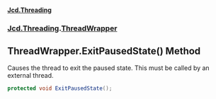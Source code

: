 #### [Jcd.Threading](index.md 'index')
### [Jcd.Threading](Jcd.Threading.md 'Jcd.Threading').[ThreadWrapper](ThreadWrapper.md 'Jcd.Threading.ThreadWrapper')

## ThreadWrapper.ExitPausedState() Method

Causes the thread to exit the paused state. This must be called by
an external thread.

```csharp
protected void ExitPausedState();
```